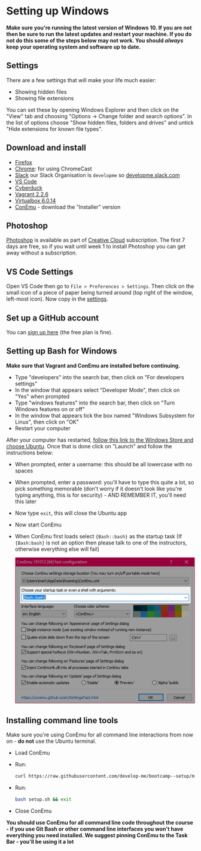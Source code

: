 # Setting up Windows

**Make sure you're running the latest version of Windows 10. If you are not then be sure to run the latest updates and restart your machine. If you do not do this some of the steps below may not work. You should *always* keep your operating system and software up to date.**

## Settings

There are a few settings that will make your life much easier:

- Showing hidden files
- Showing file extensions

You can set these by opening Windows Explorer and then click on the "View" tab and choosing "Options -> Change folder and search options". In the list of options choose "Show hidden files, folders and drives" and untick "Hide extensions for known file types".

## Download and install

- [Firefox](https://www.mozilla.org/firefox)
- [Chrome](https://www.google.co.uk/chrome/browser/desktop/index.html): for using ChromeCast
- [Slack](https://slack.com/) our Slack Organisation is `developme` so [developme.slack.com](https://developme.slack.com/)
- [VS Code](https://code.visualstudio.com)
- [Cyberduck](https://cyberduck.io/download/)
- [Vagrant 2.2.6](https://releases.hashicorp.com/vagrant/2.2.6/vagrant_2.2.6_x86_64.msi)
- [Virtualbox 6.0.14](https://download.virtualbox.org/virtualbox/6.0.14/VirtualBox-6.0.14-133895-Win.exe)
- [ConEmu](https://conemu.github.io) - download the "Installer" version

## Photoshop

[Photoshop](http://www.adobe.com/uk/products/photoshop.html) is available as part of [Creative Cloud](https://creative.adobe.com/products/download/creative-cloud) subscription. The first 7 days are free, so if you wait until week 1 to install Photoshop you can get away without a subscription.

## VS Code Settings

Open VS Code then go to `File > Preferences > Settings`. Then click on the small icon of a piece of paper being turned around (top right of the window, left-most icon). Now copy in the [settings](../vscode.json).

## Set up a GitHub account

You can [sign up here](https://github.com/join) (the free plan is fine).

## Setting up Bash for Windows

**Make sure that Vagrant and ConEmu are installed before continuing.**

- Type "developers" into the search bar, then click on "For developers settings"
- In the window that appears select "Developer Mode", then click on "Yes" when prompted
- Type "windows features" into the search bar, then click on "Turn Windows features on or off"
- In the window that appears tick the box named "Windows Subsystem for Linux", then click on "OK"
- Restart your computer

After your computer has restarted, [follow this link to the Windows Store and choose Ubuntu](https://aka.ms/wslstore). Once that is done click on "Launch" and follow the instructions below:

- When prompted, enter a username: this should be all lowercase with no spaces
- When prompted, enter a password: you'll have to type this quite a lot, so pick something memorable (don't worry if it doesn't look like you're typing anything, this is for security) - AND REMEMBER IT, you'll need this later
- Now type `exit`, this will close the Ubuntu app
- Now start ConEmu
- When ConEmu first loads select `{Bash::bash}` as the startup task (If `{Bash:bash}` is not an option then please talk to one of the instructors, otherwise everything else will fail)

    ![ConEmu Setup Screen](conemu.png)


## Installing command line tools

Make sure you're using ConEmu for all command line interactions from now on - **do not** use the Ubuntu terminal.

- Load ConEmu
- Run:

    ```bash
    curl https://raw.githubusercontent.com/develop-me/bootcamp--setup/master/windows/setup.sh > setup.sh
    ```

- Run:

    ```bash
    bash setup.sh && exit
    ```

- Close ConEmu


**You should use ConEmu for all command line code throughout the course - if you use Git Bash or other command line interfaces you won't have everything you need installed. We suggest pinning ConEmu to the Task Bar - you'll be using it a lot**
